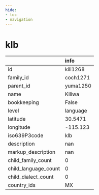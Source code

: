 ```yaml
---
hide:
- toc
- navigation
---
```

# klb
|                      | info     |
|:---------------------|:---------|
| id                   | kili1268 |
| family_id            | coch1271 |
| parent_id            | yuma1250 |
| name                 | Kiliwa   |
| bookkeeping          | False    |
| level                | language |
| latitude             | 30.5471  |
| longitude            | -115.123 |
| iso639P3code         | klb      |
| description          | nan      |
| markup_description   | nan      |
| child_family_count   | 0        |
| child_language_count | 0        |
| child_dialect_count  | 0        |
| country_ids          | MX       |